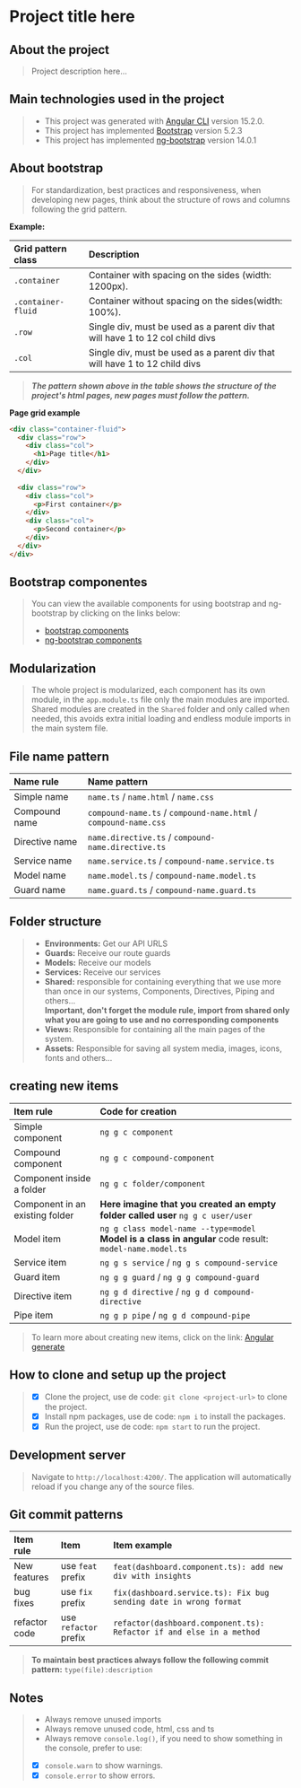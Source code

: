 # Project title here

## About the project
>Project description here...

## Main technologies used in the project
>* This project was generated with [Angular CLI](https://github.com/angular/angular-cli) version 15.2.0.
>* This project has implemented [Bootstrap](https://getbootstrap.com) version 5.2.3
>* This project has implemented [ng-bootstrap](https://ng-bootstrap.github.io/) version 14.0.1

## About bootstrap
>For standardization, best practices and responsiveness, when developing new pages, think about the structure of rows and columns following the grid pattern.

**Example:**

| Grid pattern class | Description                                                                    |
|:-------------------|:-------------------------------------------------------------------------------|
| `.container`       | Container with spacing on the sides (width: 1200px).                           |
| `.container-fluid` | Container without spacing on the sides(width: 100%).                           |
| `.row`             | Single div, must be used as a parent div that will have 1 to 12 col child divs |
| `.col`             | Single div, must be used as a parent div that will have 1 to 12 child divs     | 

>***The pattern shown above in the table shows the structure of the project's html pages, new pages must follow the pattern.***

**Page grid example**

~~~html
<div class="container-fluid">
  <div class="row">
    <div class="col">
      <h1>Page title</h1>
    </div>
  </div>
  
  <div class="row">
    <div class="col">
      <p>First container</p>
    </div>
    <div class="col">
      <p>Second container</p>
    </div>
  </div>
</div>
~~~

## Bootstrap componentes
>You can view the available components for using bootstrap and ng-bootstrap by clicking on the links below:
>* [bootstrap components](https://getbootstrap.com/docs/5.3/components)
>* [ng-bootstrap components](https://ng-bootstrap.github.io/#/components)

## Modularization
>The whole project is modularized, each component has its own module, in the `app.module.ts`
> file only the main modules are imported. Shared modules are created in the `Shared`
> folder and only called when needed, this avoids extra initial loading and endless module imports in the main system file.

## File name pattern
| Name rule      | Name pattern                                                    |
|:---------------|:----------------------------------------------------------------|
| Simple name    | `name.ts` / `name.html` / `name.css`                            |
| Compound name  | `compound-name.ts` / `compound-name.html` / `compound-name.css` |
| Directive name | `name.directive.ts` / `compound-name.directive.ts`              |
| Service name   | `name.service.ts` / `compound-name.service.ts`                  | 
| Model name     | `name.model.ts` / `compound-name.model.ts`                      | 
| Guard name     | `name.guard.ts` / `compound-name.guard.ts`                      | 

## Folder structure
>* **Environments:** Get our API URLS
>* **Guards:** Receive our route guards
>* **Models:** Receive our models
>* **Services:** Receive our services
>* **Shared:** responsible for containing everything that we use more than once in our systems, Components, Directives, Piping and others...  
>**Important, don't forget the module rule, import from shared only what you are going to use and no corresponding components**
>* **Views:** Responsible for containing all the main pages of the system.
>* **Assets:** Responsible for saving all system media, images, icons, fonts and others...

## creating new items
| Item rule                       | Code for creation                                                                                        |
|:--------------------------------|:---------------------------------------------------------------------------------------------------------|
| Simple component                | `ng g c component`                                                                                       |
| Compound component              | `ng g c compound-component`                                                                              |
| Component inside a folder       | `ng g c folder/component`                                                                                |
| Component in an existing folder | **Here imagine that you created an empty folder called user** `ng g c user/user`                         |
| Model item                      | `ng g class model-name --type=model ` **Model is a class in angular** code result: `model-name.model.ts` | 
| Service item                    | `ng g s service` / `ng g s compound-service`                                                             |
| Guard item                      | `ng g g guard` / `ng g g compound-guard`                                                                 | 
| Directive item                  | `ng g d directive` / `ng g d compound-directive`                                                         | 
| Pipe item                       | `ng g p pipe` / `ng g d compound-pipe`                                                                   | 

>To learn more about creating new items, click on the link: [Angular generate](https://angular.io/cli/generate)

## How to clone and setup up the project
> - [x] Clone the project, use de code: `git clone <project-url>` to clone the project.
> - [x] Install npm packages, use de code: `npm i` to install the packages.
> - [x] Run the project, use de code: `npm start` to run the project.

## Development server
> Navigate to `http://localhost:4200/`. The application will automatically reload if you change any of the source files.

## Git commit patterns

| Item rule     | Item                   | Item example                                                         |
|:--------------|:-----------------------|:---------------------------------------------------------------------|
| New features  | use `feat` prefix      | `feat(dashboard.component.ts): add new div with insights`            |
| bug fixes     | use `fix` prefix       | `fix(dashboard.service.ts): Fix bug sending date in wrong format`    |
| refactor code | use `refactor` prefix  | `refactor(dashboard.component.ts): Refactor if and else in a method` |

>**To maintain best practices always follow the following commit pattern:** `type(file):description`

## Notes
> * Always remove unused imports
> * Always remove unused code, html, css and ts
> * Always remove `console.log()`, if you need to show something in the console, prefer to use:
> - [x] `console.warn` to show warnings.
> - [x] `console.error` to show errors.
